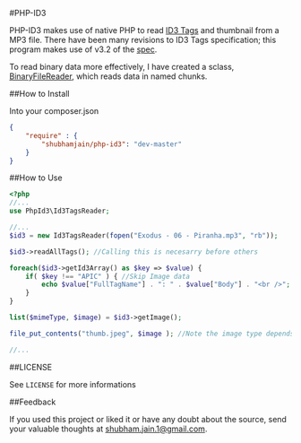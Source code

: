 #PHP-ID3

PHP-ID3 makes use of native PHP to read [ID3 Tags](http://en.wikipedia.org/wiki/ID3‎) and thumbnail from a MP3 file. There have been many revisions to ID3 Tags specification; this program makes use of v3.2 of the [spec](http://id3.org/id3v2.3.0).

To read binary data more effectively, I have created a sclass, [BinaryFileReader](https://gist.github.com/shubhamjain/5964350), which reads data in named chunks. 

##How to Install

Into your composer.json

```json
{
    "require" : {
        "shubhamjain/php-id3": "dev-master"
    }
}
```

##How to Use

```php
<?php
//...
use PhpId3\Id3TagsReader;

//...
$id3 = new Id3TagsReader(fopen("Exodus - 06 - Piranha.mp3", "rb"));

$id3->readAllTags(); //Calling this is necesarry before others

foreach($id3->getId3Array() as $key => $value) {
	if( $key !== "APIC" ) { //Skip Image data
		echo $value["FullTagName"] . ": " . $value["Body"] . "<br />"; 
    }
}

list($mimeType, $image) = $id3->getImage();

file_put_contents("thumb.jpeg", $image ); //Note the image type depends upon MimeType

//...
```

##LICENSE

See ``LICENSE`` for more informations

##Feedback

If you used this project or liked it or have any doubt about the source, send your valuable thoughts at <shubham.jain.1@gmail.com>.
